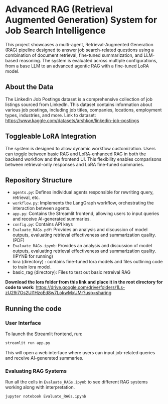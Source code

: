 # Advanced RAG (Retrieval Augmented Generation) System for Job Search Intelligence
This project showcases a multi-agent, Retrieval-Augmented Generation (RAG) pipeline designed to answer job search-related questions using a combination of document retrieval, fine-tuned summarization, and LLM-based reasoning. The system is evaluated across multiple configurations, from a base LLM to an advanced agentic RAG with a fine-tuned LoRA model.

## About the Data
The LinkedIn Job Postings dataset is a comprehensive collection of job listings sourced from LinkedIn. This dataset contains information about various job postings, including job titles, companies, locations, employment types, industries, and more. Link to dataset: https://www.kaggle.com/datasets/arshkon/linkedin-job-postings

## Toggleable LoRA Integration
The system is designed to allow dynamic workflow customization. Users can toggle between basic RAG and LoRA-enhanced RAG in both the backend workflow and the frontend UI. This flexibility enables comparisons between retrieval-only responses and LoRA fine-tuned summaries.

## Repository Structure
- `agents.py`: Defines individual agents responsible for rewriting query, retrieval, etc.
- `workflow.py`: Implements the LangGraph workflow, orchestrating the interaction between agents.
- `app.py`: Contains the Streamlit frontend, allowing users to input queries and receive AI-generated summaries.
- `config.py`: Contains API keys 
- `Evaluate_RAGs.pdf`: Provides an analysis and discussion of model outputs, evaluating retrieval effectiveness and summarization quality. (PDF)
- `Evaluate_RAGs.ipynb`: Provides an analysis and discussion of model outputs, evaluating retrieval effectiveness and summarization quality. (IPYNB for running)
- lora (directory) : contains fine-tuned lora models and files outlining code to train lora model.
- basic_rag (directory): Files to test out basic retreival RAG

**Download the lora folder from this link and place it in the root directory for code to work:** https://drive.google.com/drive/folders/1Ls-zU29i7Os2UI1HzoEd8w7LokwMxUMr?usp=sharing

## Running the code
### **User Interface**
To launch the Streamlit frontend, run:

```bash
streamlit run app.py
```
This will open a web interface where users can input job-related queries and receive AI-generated summaries.
### Evaluating RAG Systems
Run all the cells in `Evaluate_RAGs.ipynb` to see different RAG systems working along with interpretation.
```bash
jupyter notebook Evaluate_RAGs.ipynb
```



